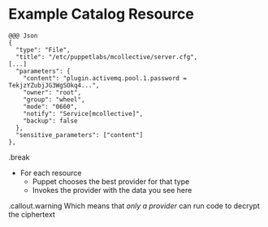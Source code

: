 <!SLIDE >
# Example Catalog Resource

    @@@ Json
    {
      "type": "File",
      "title": "/etc/puppetlabs/mcollective/server.cfg",
    [...]
      "parameters": {
        "content": "plugin.activemq.pool.1.password = TekjzYZubjJG3WgSOkq4...",
        "owner": "root",
        "group": "wheel",
        "mode": "0660",
        "notify": "Service[mcollective]",
        "backup": false
      },
      "sensitive_parameters": ["content"]
    },
    
.break

* For each resource
    * Puppet chooses the best provider for that type
    * Invokes the provider with the data you see here
    
.callout.warning Which means that *only a provider* can run code to decrypt the ciphertext